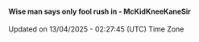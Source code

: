 #### Wise man says only fool rush in - McKidKneeKaneSir
Updated on 13/04/2025 - 02:27:45 (UTC) Time Zone
